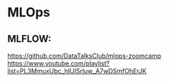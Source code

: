 # MLOps
## MLFLOW:

https://github.com/DataTalksClub/mlops-zoomcamp
https://www.youtube.com/playlist?list=PL3MmuxUbc_hIUISrluw_A7wDSmfOhErJK